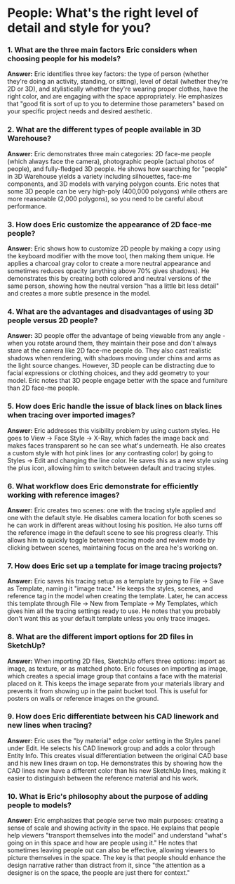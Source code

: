 # People: What's the right level of detail and style for you?

### 1. What are the three main factors Eric considers when choosing people for his models?
**Answer:**
Eric identifies three key factors: the type of person (whether they're doing an activity, standing, or sitting), level of detail (whether they're 2D or 3D), and stylistically whether they're wearing proper clothes, have the right color, and are engaging with the space appropriately. He emphasizes that "good fit is sort of up to you to determine those parameters" based on your specific project needs and desired aesthetic.

### 2. What are the different types of people available in 3D Warehouse?
**Answer:**
Eric demonstrates three main categories: 2D face-me people (which always face the camera), photographic people (actual photos of people), and fully-fledged 3D people. He shows how searching for "people" in 3D Warehouse yields a variety including silhouettes, face-me components, and 3D models with varying polygon counts. Eric notes that some 3D people can be very high-poly (400,000 polygons) while others are more reasonable (2,000 polygons), so you need to be careful about performance.

### 3. How does Eric customize the appearance of 2D face-me people?
**Answer:**
Eric shows how to customize 2D people by making a copy using the keyboard modifier with the move tool, then making them unique. He applies a charcoal gray color to create a more neutral appearance and sometimes reduces opacity (anything above 70% gives shadows). He demonstrates this by creating both colored and neutral versions of the same person, showing how the neutral version "has a little bit less detail" and creates a more subtle presence in the model.

### 4. What are the advantages and disadvantages of using 3D people versus 2D people?
**Answer:**
3D people offer the advantage of being viewable from any angle - when you rotate around them, they maintain their pose and don't always stare at the camera like 2D face-me people do. They also cast realistic shadows when rendering, with shadows moving under chins and arms as the light source changes. However, 3D people can be distracting due to facial expressions or clothing choices, and they add geometry to your model. Eric notes that 3D people engage better with the space and furniture than 2D face-me people.

### 5. How does Eric handle the issue of black lines on black lines when tracing over imported images?
**Answer:**
Eric addresses this visibility problem by using custom styles. He goes to View → Face Style → X-Ray, which fades the image back and makes faces transparent so he can see what's underneath. He also creates a custom style with hot pink lines (or any contrasting color) by going to Styles → Edit and changing the line color. He saves this as a new style using the plus icon, allowing him to switch between default and tracing styles.

### 6. What workflow does Eric demonstrate for efficiently working with reference images?
**Answer:**
Eric creates two scenes: one with the tracing style applied and one with the default style. He disables camera location for both scenes so he can work in different areas without losing his position. He also turns off the reference image in the default scene to see his progress clearly. This allows him to quickly toggle between tracing mode and review mode by clicking between scenes, maintaining focus on the area he's working on.

### 7. How does Eric set up a template for image tracing projects?
**Answer:**
Eric saves his tracing setup as a template by going to File → Save as Template, naming it "image trace." He keeps the styles, scenes, and reference tag in the model when creating the template. Later, he can access this template through File → New from Template → My Templates, which gives him all the tracing settings ready to use. He notes that you probably don't want this as your default template unless you only trace images.

### 8. What are the different import options for 2D files in SketchUp?
**Answer:**
When importing 2D files, SketchUp offers three options: import as image, as texture, or as matched photo. Eric focuses on importing as image, which creates a special image group that contains a face with the material placed on it. This keeps the image separate from your materials library and prevents it from showing up in the paint bucket tool. This is useful for posters on walls or reference images on the ground.

### 9. How does Eric differentiate between his CAD linework and new lines when tracing?
**Answer:**
Eric uses the "by material" edge color setting in the Styles panel under Edit. He selects his CAD linework group and adds a color through Entity Info. This creates visual differentiation between the original CAD base and his new lines drawn on top. He demonstrates this by showing how the CAD lines now have a different color than his new SketchUp lines, making it easier to distinguish between the reference material and his work.

### 10. What is Eric's philosophy about the purpose of adding people to models?
**Answer:**
Eric emphasizes that people serve two main purposes: creating a sense of scale and showing activity in the space. He explains that people help viewers "transport themselves into the model" and understand "what's going on in this space and how are people using it." He notes that sometimes leaving people out can also be effective, allowing viewers to picture themselves in the space. The key is that people should enhance the design narrative rather than distract from it, since "the attention as a designer is on the space, the people are just there for context."
